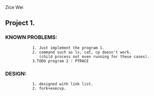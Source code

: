 Zice Wei

## Project 1.
### KNOWN PROBLEMS: 
                1. Just implement the program 1.
                2. command such as ls, cat, cp doesn't work.
                   (child process not even running for these cases).
                3.TODO program 2 : PTRACE
### DESIGN:
                1. designed with link list.
                2. fork+execvp.
